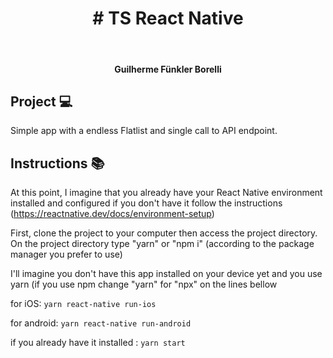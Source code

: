 
<h1 align="center">
	# TS React Native
</h1>

<br>

<h4 align="center">
  Guilherme Fünkler Borelli
</h4>

## Project 💻  

 Simple app with a endless Flatlist and single call to API endpoint.

## Instructions 📚  

At this point, I imagine that you already have your React Native environment installed and configured if you don't have it follow the instructions (https://reactnative.dev/docs/environment-setup)

First, clone the project to your computer then access the project directory. On the project directory type "yarn" or "npm i" (according to the package manager you prefer to use)

I'll imagine you don't have this app installed on your device yet and you use yarn (if you use npm change "yarn" for "npx" on the lines bellow

for iOS: `yarn react-native run-ios`

for android: `yarn react-native run-android`

if you already have it installed : `yarn start`
